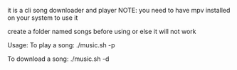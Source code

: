 it is a cli song downloader and player
NOTE:
you need to have mpv installed on your system to use it

create a folder named songs before using or else it will not work

Usage:
    To play a song:
        ./music.sh -p
        
   To download a song:
       ./music.sh -d
